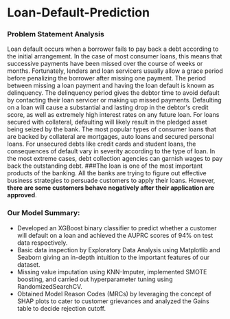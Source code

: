 # Loan-Default-Prediction

### **Problem Statement Analysis**
Loan default occurs when a borrower fails to pay back a debt according to the initial arrangement. In the case of most consumer loans, this means that successive payments have been missed over the course of weeks or months. Fortunately, lenders and loan servicers usually allow a grace period before penalizing the borrower after missing one payment. The period between missing a loan payment and having the loan default is known as delinquency. The delinquency period gives the debtor time to avoid default by contacting their loan servicer or making up missed payments.
Defaulting on a loan will cause a substantial and lasting drop in the debtor's credit score, as well as extremely high interest rates on any future loan. For loans secured with collateral, defaulting will likely result in the pledged asset being seized by the bank. The most popular types of consumer loans that are backed by collateral are mortgages, auto loans and secured personal loans. For unsecured debts like credit cards and student loans, the consequences of default vary in severity according to the type of loan. In the most extreme cases, debt collection agencies can garnish wages to pay back the outstanding debt.
###The loan is one of the most important products of the banking. All the banks are trying to figure out effective business strategies to persuade customers to apply their loans. However, **there are some customers behave negatively after their application are approved**.


### Our Model Summary:
* Developed an XGBoost binary classifier to predict whether a customer will default on a loan and achieved the AUPRC scores of 94% on test data respectively.
* Basic data inspection by Exploratory Data Analysis using Matplotlib and Seaborn giving an in-depth intuition to the important features of our dataset.
* Missing value imputation using KNN-Imputer, implemented SMOTE boosting, and carried out hyperparameter tuning using RandomizedSearchCV.
* Obtained Model Reason Codes (MRCs) by leveraging the concept of SHAP plots to cater to customer grievances and analyzed the Gains table to decide rejection cutoff.
